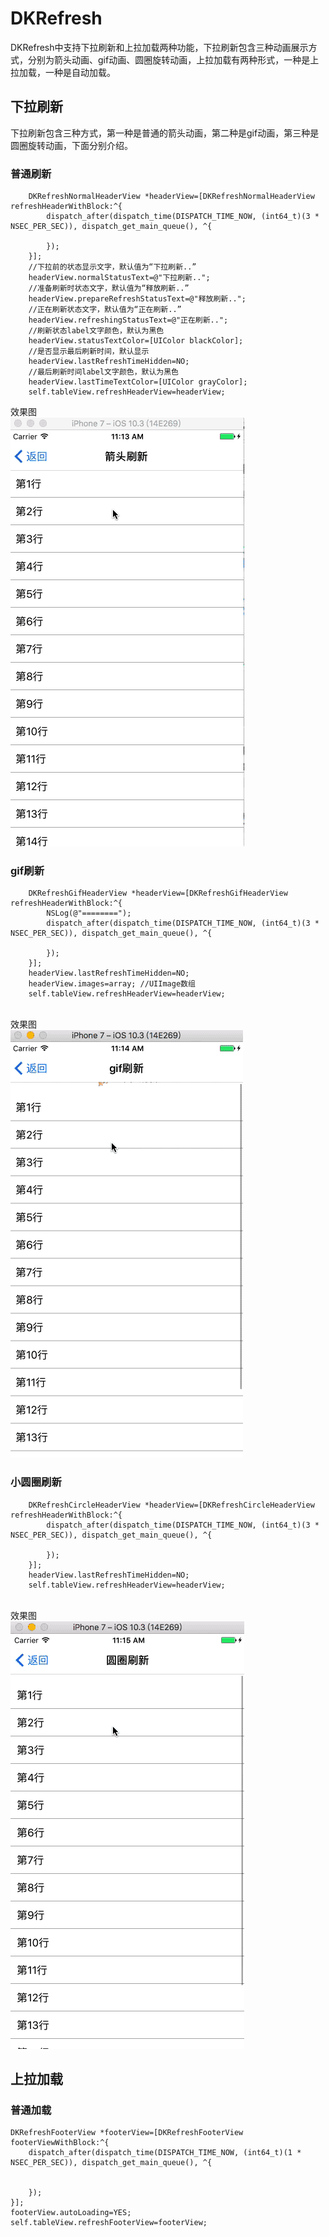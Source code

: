 # DKRefresh
DKRefresh中支持下拉刷新和上拉加载两种功能，下拉刷新包含三种动画展示方式，分别为箭头动画、gif动画、圆圈旋转动画，上拉加载有两种形式，一种是上拉加载，一种是自动加载。
## 下拉刷新
下拉刷新包含三种方式，第一种是普通的箭头动画，第二种是gif动画，第三种是圆圈旋转动画，下面分别介绍。
### 普通刷新
        DKRefreshNormalHeaderView *headerView=[DKRefreshNormalHeaderView refreshHeaderWithBlock:^{
            dispatch_after(dispatch_time(DISPATCH_TIME_NOW, (int64_t)(3 * NSEC_PER_SEC)), dispatch_get_main_queue(), ^{
                
            });
        }];
        //下拉前的状态显示文字，默认值为“下拉刷新..”
        headerView.normalStatusText=@"下拉刷新..";
        //准备刷新时状态文字，默认值为“释放刷新..”
        headerView.prepareRefreshStatusText=@"释放刷新..";
        //正在刷新状态文字，默认值为“正在刷新..”
        headerView.refreshingStatusText=@"正在刷新..";
        //刷新状态label文字颜色，默认为黑色
        headerView.statusTextColor=[UIColor blackColor];
        //是否显示最后刷新时间，默认显示
        headerView.lastRefreshTimeHidden=NO;
        //最后刷新时间label文字颜色，默认为黑色
        headerView.lastTimeTextColor=[UIColor grayColor];
        self.tableView.refreshHeaderView=headerView;

效果图<br>
![image](https://github.com/dushukai111/publicResources/blob/master/DKRefresh_images/refresh_arrow.gif)<br>
### gif刷新
        DKRefreshGifHeaderView *headerView=[DKRefreshGifHeaderView refreshHeaderWithBlock:^{
            NSLog(@"========");
            dispatch_after(dispatch_time(DISPATCH_TIME_NOW, (int64_t)(3 * NSEC_PER_SEC)), dispatch_get_main_queue(), ^{
                
            });
        }];
        headerView.lastRefreshTimeHidden=NO;
        headerView.images=array; //UIImage数组
        self.tableView.refreshHeaderView=headerView;
<br>效果图<br>
![image](https://github.com/dushukai111/publicResources/blob/master/DKRefresh_images/refresh_gif.gif)<br>
### 小圆圈刷新
        DKRefreshCircleHeaderView *headerView=[DKRefreshCircleHeaderView refreshHeaderWithBlock:^{
            dispatch_after(dispatch_time(DISPATCH_TIME_NOW, (int64_t)(3 * NSEC_PER_SEC)), dispatch_get_main_queue(), ^{
                
            });
        }];
        headerView.lastRefreshTimeHidden=NO;
        self.tableView.refreshHeaderView=headerView;
<br>效果图<br>
![image](https://github.com/dushukai111/publicResources/blob/master/DKRefresh_images/refresh_circle.gif)<br>

## 上拉加载
### 普通加载
    DKRefreshFooterView *footerView=[DKRefreshFooterView footerViewWithBlock:^{
        dispatch_after(dispatch_time(DISPATCH_TIME_NOW, (int64_t)(1 * NSEC_PER_SEC)), dispatch_get_main_queue(), ^{
            
            
        });
    }];
    footerView.autoLoading=YES;
    self.tableView.refreshFooterView=footerView;
